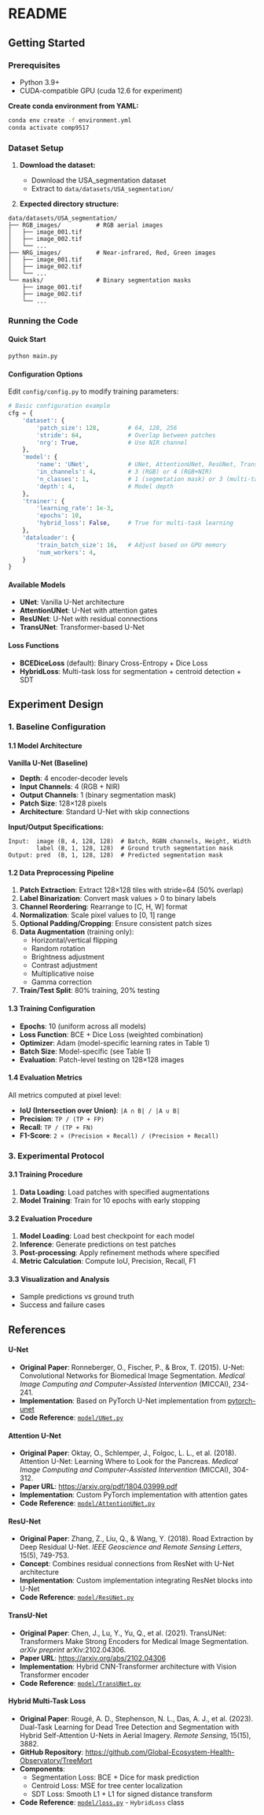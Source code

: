 # README

## Getting Started
### Prerequisites
- Python 3.9+
- CUDA-compatible GPU (cuda 12.6 for experiment)

**Create conda environment from YAML:**
```bash
conda env create -f environment.yml
conda activate comp9517
```

### Dataset Setup

1. **Download the dataset:**
   - Download the USA_segmentation dataset
   - Extract to `data/datasets/USA_segmentation/`

2. **Expected directory structure:**
```
data/datasets/USA_segmentation/
├── RGB_images/          # RGB aerial images
│   ├── image_001.tif
│   ├── image_002.tif
│   └── ...
├── NRG_images/          # Near-infrared, Red, Green images  
│   ├── image_001.tif
│   ├── image_002.tif
│   └── ...
└── masks/               # Binary segmentation masks
    ├── image_001.tif
    ├── image_002.tif
    └── ...
```

### Running the Code

#### Quick Start
```bash
python main.py
```

#### Configuration Options
Edit `config/config.py` to modify training parameters:
```python
# Basic configuration example
cfg = {
    'dataset': {
        'patch_size': 128,        # 64, 128, 256
        'stride': 64,             # Overlap between patches
        'nrg': True,              # Use NIR channel
    },
    'model': {
        'name': 'UNet',           # UNet, AttentionUNet, ResUNet, TransUNet
        'in_channels': 4,         # 3 (RGB) or 4 (RGB+NIR)
        'n_classes': 1,           # 1 (segmetation mask) or 3 (multi-task)
        'depth': 4,               # Model depth
    },
    'trainer': {
        'learning_rate': 1e-3,    
        'epochs': 10,
        'hybrid_loss': False,     # True for multi-task learning
    },
    'dataloader': {
        'train_batch_size': 16,   # Adjust based on GPU memory
        'num_workers': 4,
    }
}
```
#### Available Models
- **UNet**: Vanilla U-Net architecture
- **AttentionUNet**: U-Net with attention gates
- **ResUNet**: U-Net with residual connections
- **TransUNet**: Transformer-based U-Net

#### Loss Functions
- **BCEDiceLoss** (default): Binary Cross-Entropy + Dice Loss
- **HybridLoss**: Multi-task loss for segmentation + centroid detection + SDT

## Experiment Design

### 1. Baseline Configuration

#### 1.1 Model Architecture
**Vanilla U-Net (Baseline)**
- **Depth**: 4 encoder-decoder levels
- **Input Channels**: 4 (RGB + NIR)
- **Output Channels**: 1 (binary segmentation mask)
- **Patch Size**: 128×128 pixels
- **Architecture**: Standard U-Net with skip connections

**Input/Output Specifications:**
```
Input:  image (B, 4, 128, 128)  # Batch, RGBN channels, Height, Width
        label (B, 1, 128, 128)  # Ground truth segmentation mask
Output: pred  (B, 1, 128, 128)  # Predicted segmentation mask
```

#### 1.2 Data Preprocessing Pipeline
1. **Patch Extraction**: Extract 128×128 tiles with stride=64 (50% overlap)
2. **Label Binarization**: Convert mask values > 0 to binary labels
3. **Channel Reordering**: Rearrange to [C, H, W] format
4. **Normalization**: Scale pixel values to [0, 1] range
5. **Optional Padding/Cropping**: Ensure consistent patch sizes
6. **Data Augmentation** (training only):
   - Horizontal/vertical flipping
   - Random rotation
   - Brightness adjustment
   - Contrast adjustment
   - Multiplicative noise
   - Gamma correction
7. **Train/Test Split**: 80% training, 20% testing

#### 1.3 Training Configuration
- **Epochs**: 10 (uniform across all models)
- **Loss Function**: BCE + Dice Loss (weighted combination)
- **Optimizer**: Adam (model-specific learning rates in Table 1)
- **Batch Size**: Model-specific (see Table 1)
- **Evaluation**: Patch-level testing on 128×128 images

#### 1.4 Evaluation Metrics
All metrics computed at pixel level:
- **IoU (Intersection over Union)**: `|A ∩ B| / |A ∪ B|`
- **Precision**: `TP / (TP + FP)`
- **Recall**: `TP / (TP + FN)`
- **F1-Score**: `2 × (Precision × Recall) / (Precision + Recall)`

### 3. Experimental Protocol

#### 3.1 Training Procedure
1. **Data Loading**: Load patches with specified augmentations
2. **Model Training**: Train for 10 epochs with early stopping

#### 3.2 Evaluation Procedure
1. **Model Loading**: Load best checkpoint for each model
2. **Inference**: Generate predictions on test patches
3. **Post-processing**: Apply refinement methods where specified
4. **Metric Calculation**: Compute IoU, Precision, Recall, F1

#### 3.3 Visualization and Analysis
- Sample predictions vs ground truth
- Success and failure cases

## References
#### U-Net
- **Original Paper**: Ronneberger, O., Fischer, P., & Brox, T. (2015). U-Net: Convolutional Networks for Biomedical Image Segmentation. *Medical Image Computing and Computer-Assisted Intervention* (MICCAI), 234-241.
- **Implementation**: Based on PyTorch U-Net implementation from [pytorch-unet](https://github.com/jvanvugt/pytorch-unet)
- **Code Reference**: [`model/UNet.py`](model/UNet.py)

#### Attention U-Net
- **Original Paper**: Oktay, O., Schlemper, J., Folgoc, L. L., et al. (2018). Attention U-Net: Learning Where to Look for the Pancreas. *Medical Image Computing and Computer-Assisted Intervention* (MICCAI), 304-312.
- **Paper URL**: https://arxiv.org/pdf/1804.03999.pdf
- **Implementation**: Custom PyTorch implementation with attention gates
- **Code Reference**: [`model/AttentionUNet.py`](model/AttentionUNet.py)

#### ResU-Net
- **Original Paper**: Zhang, Z., Liu, Q., & Wang, Y. (2018). Road Extraction by Deep Residual U-Net. *IEEE Geoscience and Remote Sensing Letters*, 15(5), 749-753.
- **Concept**: Combines residual connections from ResNet with U-Net architecture
- **Implementation**: Custom implementation integrating ResNet blocks into U-Net
- **Code Reference**: [`model/ResUNet.py`](model/ResUNet.py)

#### TransU-Net
- **Original Paper**: Chen, J., Lu, Y., Yu, Q., et al. (2021). TransUNet: Transformers Make Strong Encoders for Medical Image Segmentation. *arXiv preprint* arXiv:2102.04306.
- **Paper URL**: https://arxiv.org/abs/2102.04306
- **Implementation**: Hybrid CNN-Transformer architecture with Vision Transformer encoder
- **Code Reference**: [`model/TransUNet.py`](model/TransUNet.py)

#### Hybrid Multi-Task Loss
- **Original Paper**: Rougé, A. D., Stephenson, N. L., Das, A. J., et al. (2023). Dual-Task Learning for Dead Tree Detection and Segmentation with Hybrid Self-Attention U-Nets in Aerial Imagery. *Remote Sensing*, 15(15), 3882.
- **GitHub Repository**: https://github.com/Global-Ecosystem-Health-Observatory/TreeMort
- **Components**:
  - Segmentation Loss: BCE + Dice for mask prediction
  - Centroid Loss: MSE for tree center localization
  - SDT Loss: Smooth L1 + L1 for signed distance transform
- **Code Reference**: [`model/loss.py`](model/loss.py) - `HybridLoss` class

